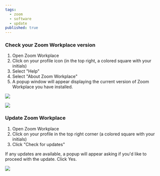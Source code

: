 ```yaml
---
tags:
  - zoom
  - software
  - update
published: true
---
```

### Check your Zoom Workplace version

1. Open Zoom Workplace
2. Click on your profile icon (in the top right, a colored square with your initials)
3. Select "Help"
4. Select "About Zoom Workplace"
5. A popup window will appear displaying the current version of Zoom Workplace you have installed.

![](https://sites.temple.edu/hbghelp/files/2025/04/image-1.png)

![](https://sites.temple.edu/hbghelp/files/2025/04/image-2.png)

### Update Zoom Workplace

1. Open Zoom Workplace
2. Click on your profile in the top right corner (a colored square with your initials)
3. Click "Check for updates"

If any updates are available, a popup will appear asking if you'd like to proceed with the update. Click Yes.

![](https://sites.temple.edu/hbghelp/files/2025/04/image-4.png)